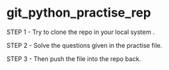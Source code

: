 # git_python_practise_rep
STEP 1 - Try to clone the repo in your local system .



STEP 2 - Solve the questions given in the practise file.




STEP 3 - Then push the file into the repo back.
